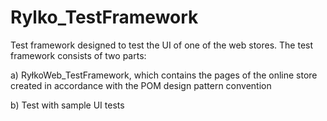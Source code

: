 # Rylko_TestFramework

Test framework designed to test the UI of one of the web stores.
The test framework consists of two parts:

a) RyłkoWeb_TestFramework, which contains the pages of the online store created in accordance with the POM design pattern convention

b) Test with sample UI tests
